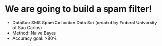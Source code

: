 # We are going to build a spam filter!

- DataSet: SMS Spam Collection Data Set (created by Federal University of Sao Carlos)
- Method: Naive Bayes
- Accuracy goal: >80%
